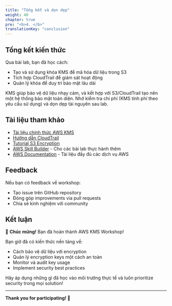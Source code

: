 ```yaml
---
title: "Tổng kết và dọn dẹp"
weight: 40
chapter: true
pre: "<b>4. </b>"
translationKey: "conclusion"
---
```


## Tổng kết kiến thức

Qua bài lab, bạn đã học cách:

- Tạo và sử dụng khóa KMS để mã hóa dữ liệu trong S3
- Tích hợp CloudTrail để giám sát hoạt động
- Quản lý khóa để duy trì bảo mật lâu dài

KMS giúp bảo vệ dữ liệu nhạy cảm, và kết hợp với S3/CloudTrail tạo nên một hệ thống bảo mật toàn diện. Nhớ kiểm tra chi phí (KMS tính phí theo yêu cầu sử dụng) và dọn dẹp tài nguyên sau lab.

## Tài liệu tham khảo

- [Tài liệu chính thức AWS KMS](https://docs.aws.amazon.com/kms/latest/developer-guide/overview.html)
- [Hướng dẫn CloudTrail](https://docs.aws.amazon.com/awscloudtrail/latest/userguide/cloudtrail-user-guide.html)
- [Tutorial S3 Encryption](https://docs.aws.amazon.com/AmazonS3/latest/userguide/UsingKMSEncryption.html)
- [AWS Skill Builder](https://skillbuilder.aws/) - Cho các bài lab thực hành thêm
- [AWS Documentation](https://docs.aws.amazon.com/) - Tài liệu đầy đủ các dịch vụ AWS

## Feedback

Nếu bạn có feedback về workshop:

- Tạo issue trên GitHub repository
- Đóng góp improvements via pull requests
- Chia sẻ kinh nghiệm với community

## Kết luận

🎉 **Chúc mừng!** Bạn đã hoàn thành AWS KMS Workshop!

Bạn giờ đã có kiến thức nền tảng về:

- Cách bảo vệ dữ liệu với encryption
- Quản lý encryption keys một cách an toàn
- Monitor và audit key usage
- Implement security best practices

Hãy áp dụng những gì đã học vào môi trường thực tế và luôn prioritize security trong mọi solution!

---

**Thank you for participating! 🙏**
